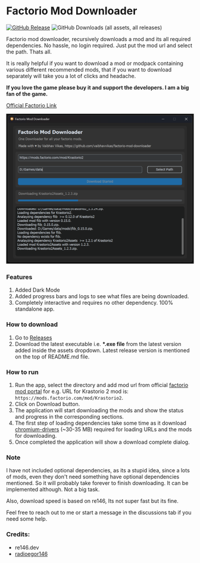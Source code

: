 
# Factorio Mod Downloader

[![GitHub Release](https://img.shields.io/github/v/release/vaibhavvikas/factorio-mod-downloader)](https://github.com/vaibhavvikas/factorio-mod-downloader/releases)
![GitHub Downloads (all assets, all releases)](https://img.shields.io/github/downloads/vaibhavvikas/factorio-mod-downloader/total)

Factorio mod downloader, recursively downloads a mod and its all required dependencies. No hassle, no login required. Just put the mod url and select the path. Thats all.

It is really helpful if you want to download a mod or modpack containing various different recommended mods, that if you want to download separately will take you a lot of clicks and headache.

**If you love the game please buy it and support the developers. I am a big fan of the game.**

[Official Factorio Link](https://factorio.com)

![Factorio Mod Downloader](factorio_mod_downloader.png)


### Features
1. Added Dark Mode
2. Added progress bars and logs to see what files are being downloaded.
3. Completely interactive and requires no other dependency. 100% standalone app.


### How to download
1. Go to [Releases](https://github.com/vaibhavvikas/factorio-mod-downloader/releases/latest) 
2. Download the latest executable i.e. **\*.exe file** from the latest version added inside the assets dropdown. Latest release version is mentioned on the top of README.md file.


### How to run
1. Run the app, select the directory and add mod url from official [factorio mod portal](https://mods.factorio.com/) for e.g. URL for Krastorio 2 mod is: `https://mods.factorio.com/mod/Krastorio2`.
2. Click on Download button.
3. The application will start downloading the mods and show the status and progress in the corresponding sections.
4. The first step of loading dependencies take some time as it download [chromium-drivers](https://github.com/yeongbin-jo/python-chromedriver-autoinstaller) (~30-35 MB) required for loading URLs and the mods for downloading.
5. Once completed the application will show a download complete dialog.

### Note
I have not included optional dependencies, as its a stupid idea, since a lots of mods, even they don't need something have optional dependencies mentioned. So it will probably take forever to finish downloading. It can be implemented although. Not a big task.

Also, download speed is based on re146, Its not super fast but its fine.

Feel free to reach out to me or start a message in the discussions tab if you need some help. 

### Credits:
- re146.dev
- [radioegor146](https://github.com/radioegor146)

